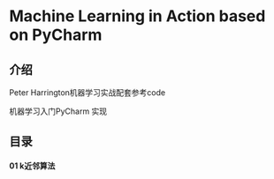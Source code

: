 # Machine Learning in Action based on PyCharm

## 介绍
Peter Harrington机器学习实战配套参考code

机器学习入门PyCharm 实现

## 目录
#### 01 k近邻算法

